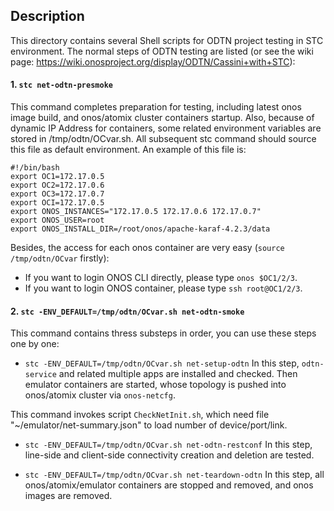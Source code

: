## Description

This directory contains several Shell scripts for ODTN project testing in STC environment.
The normal steps of ODTN testing are listed (or see the wiki page: https://wiki.onosproject.org/display/ODTN/Cassini+with+STC):

#### 1. `stc net-odtn-presmoke`
This command completes preparation for testing, including latest onos image build, and onos/atomix cluster containers startup. Also, because of dynamic IP Address for containers, some related environment variables are stored in /tmp/odtn/OCvar.sh. All subsequent stc command should source this file as default environment. An example of this file is:

```shell
#!/bin/bash
export OC1=172.17.0.5
export OC2=172.17.0.6
export OC3=172.17.0.7
export OCI=172.17.0.5
export ONOS_INSTANCES="172.17.0.5 172.17.0.6 172.17.0.7"
export ONOS_USER=root
export ONOS_INSTALL_DIR=/root/onos/apache-karaf-4.2.3/data
```

Besides, the access for each onos container are very easy (`source /tmp/odtn/OCvar` firstly):
* If you want to login ONOS CLI directly, please type `onos $OC1/2/3`.
* If you want to login ONOS container, please type `ssh root@OC1/2/3`.

#### 2. `stc -ENV_DEFAULT=/tmp/odtn/OCvar.sh net-odtn-smoke`

This command contains thress substeps in order, you can use these steps one by one:
* `stc -ENV_DEFAULT=/tmp/odtn/OCvar.sh net-setup-odtn`
In this step, `odtn-service` and related multiple apps are installed and checked. Then emulator containers are started, whose topology is pushed into onos/atomix cluster via `onos-netcfg`.

This command invokes script `CheckNetInit.sh`, which need file "~/emulator/net-summary.json" to load number of device/port/link.

* `stc -ENV_DEFAULT=/tmp/odtn/OCvar.sh net-odtn-restconf`
In this step, line-side and client-side connectivity creation and deletion are tested.

* `stc -ENV_DEFAULT=/tmp/odtn/OCvar.sh net-teardown-odtn`
In this step, all onos/atomix/emulator containers are stopped and removed, and onos images are removed.
